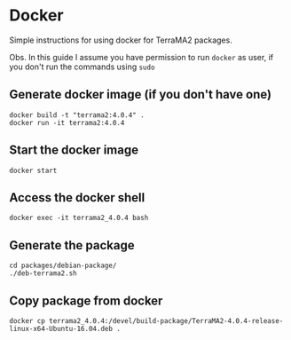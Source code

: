 # Docker
Simple instructions for using docker for TerraMA2 packages.

Obs. In this guide I assume you have permission to run `docker` as user, if you don't run the commands using `sudo`

## Generate docker image (if you don't have one)
```
docker build -t "terrama2:4.0.4" .
docker run -it terrama2:4.0.4
```
## Start the docker image
```
docker start 
```

## Access the docker shell
```
docker exec -it terrama2_4.0.4 bash
```

## Generate the package
```
cd packages/debian-package/
./deb-terrama2.sh
```

## Copy package from docker
```
docker cp terrama2_4.0.4:/devel/build-package/TerraMA2-4.0.4-release-linux-x64-Ubuntu-16.04.deb .
```
